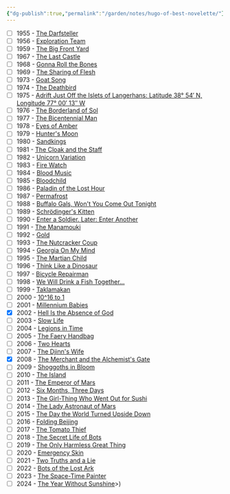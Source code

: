 ```yaml
---
{"dg-publish":true,"permalink":"/garden/notes/hugo-of-best-novelette/"}
---
```


- [ ] 1955 - [The Darfsteller](https://en.wikipedia.org/wiki/The_Darfsteller)
- [ ] 1956 - [Exploration Team](https://en.wikipedia.org/wiki/Exploration_Team)
- [ ] 1959 - [The Big Front Yard](https://en.wikipedia.org/wiki/The_Big_Front_Yard)
- [ ] 1967 - [The Last Castle](https://en.wikipedia.org/wiki/The_Last_Castle)
- [ ] 1968 - [Gonna Roll the Bones](https://en.wikipedia.org/wiki/Gonna_Roll_the_Bones)
- [ ] 1969 - [The Sharing of Flesh](https://en.wikipedia.org/wiki/The_Sharing_of_Flesh)
- [ ] 1973 - [Goat Song](https://en.wikipedia.org/wiki/Goat_Song)
- [ ] 1974 - [The Deathbird](https://en.wikipedia.org/wiki/The_Deathbird)
- [ ] 1975 - [Adrift Just Off the Islets of Langerhans: Latitude 38° 54′ N, Longitude 77° 00′ 13″ W](https://en.wikipedia.org/wiki/Adrift_Just_Off_the_Islets_of_Langerhans)
- [ ] 1976 - [The Borderland of Sol](https://en.wikipedia.org/wiki/The_Borderland_of_Sol)
- [ ] 1977 - [The Bicentennial Man](https://en.wikipedia.org/wiki/The_Bicentennial_Man)
- [ ] 1978 - [Eyes of Amber](https://en.wikipedia.org/wiki/Eyes_of_Amber)
- [ ] 1979 - [Hunter's Moon](https://en.wikipedia.org/wiki/Hunter%27s_Moon)
- [ ] 1980 - [Sandkings](https://en.wikipedia.org/wiki/Sandkings)
- [ ] 1981 - [The Cloak and the Staff](https://en.wikipedia.org/wiki/The_Cloak_and_the_Staff)
- [ ] 1982 - [Unicorn Variation](https://en.wikipedia.org/wiki/Unicorn_Variation)
- [ ] 1983 - [Fire Watch](https://en.wikipedia.org/wiki/Fire_Watch)
- [ ] 1984 - [Blood Music](https://en.wikipedia.org/wiki/Blood_Music)
- [ ] 1985 - [Bloodchild](https://en.wikipedia.org/wiki/Bloodchild)
- [ ] 1986 - [Paladin of the Lost Hour](https://en.wikipedia.org/wiki/Paladin_of_the_Lost_Hour)
- [ ] 1987 - [Permafrost](https://en.wikipedia.org/wiki/Permafrost)
- [ ] 1988 - [Buffalo Gals, Won't You Come Out Tonight](https://en.wikipedia.org/wiki/Buffalo_Gals,_Won%27t_You_Come_Out_Tonight)
- [ ] 1989 - [Schrödinger's Kitten](https://en.wikipedia.org/wiki/Schr%C3%B6dinger%27s_Kitten)
- [ ] 1990 - [Enter a Soldier. Later: Enter Another](https://en.wikipedia.org/wiki/Enter_a_Soldier._Later:_Enter_Another)
- [ ] 1991 - [The Manamouki](https://en.wikipedia.org/wiki/The_Manamouki)
- [ ] 1992 - [Gold](https://en.wikipedia.org/wiki/Gold_(Asimov_short_story))
- [ ] 1993 - [The Nutcracker Coup](https://en.wikipedia.org/wiki/The_Nutcracker_Coup)
- [ ] 1994 - [Georgia On My Mind](https://en.wikipedia.org/wiki/Georgia_On_My_Mind)
- [ ] 1995 - [The Martian Child](https://en.wikipedia.org/wiki/The_Martian_Child)
- [ ] 1996 - [Think Like a Dinosaur](https://en.wikipedia.org/wiki/Think_Like_a_Dinosaur)
- [ ] 1997 - [Bicycle Repairman](https://en.wikipedia.org/wiki/Bicycle_Repairman)
- [ ] 1998 - [We Will Drink a Fish Together...](https://en.wikipedia.org/wiki/We_Will_Drink_a_Fish_Together...)
- [ ] 1999 - [Taklamakan](https://en.wikipedia.org/wiki/Taklamakan)
- [ ] 2000 - [10^16 to 1](https://en.wikipedia.org/wiki/10%5E16_to_1)
- [ ] 2001 - [Millennium Babies](https://en.wikipedia.org/wiki/Millennium_Babies)
- [x] 2002 - [Hell Is the Absence of God](https://en.wikipedia.org/wiki/Hell_Is_the_Absence_of_God)
- [ ] 2003 - [Slow Life](https://en.wikipedia.org/wiki/Slow_Life)
- [ ] 2004 - [Legions in Time](https://en.wikipedia.org/wiki/Legions_in_Time)
- [ ] 2005 - [The Faery Handbag](https://en.wikipedia.org/wiki/The_Faery_Handbag)
- [ ] 2006 - [Two Hearts](https://en.wikipedia.org/wiki/Two_Hearts)
- [ ] 2007 - [The Djinn's Wife](https://en.wikipedia.org/wiki/The_Djinn%27s_Wife)
- [x] 2008 - [The Merchant and the Alchemist's Gate](https://en.wikipedia.org/wiki/The_Merchant_and_the_Alchemist%27s_Gate)
- [ ] 2009 - [Shoggoths in Bloom](https://en.wikipedia.org/wiki/Shoggoths_in_Bloom)
- [ ] 2010 - [The Island](https://en.wikipedia.org/wiki/The_Island_(Peter_Watts_short_story))
- [ ] 2011 - [The Emperor of Mars](https://en.wikipedia.org/wiki/The_Emperor_of_Mars)
- [ ] 2012 - [Six Months, Three Days](https://en.wikipedia.org/wiki/Six_Months,_Three_Days)
- [ ] 2013 - [The Girl-Thing Who Went Out for Sushi](https://en.wikipedia.org/wiki/The_Girl-Thing_Who_Went_Out_for_Sushi)
- [ ] 2014 - [The Lady Astronaut of Mars](https://en.wikipedia.org/wiki/The_Lady_Astronaut_of_Mars)
- [ ] 2015 - [The Day the World Turned Upside Down](https://en.wikipedia.org/wiki/The_Day_the_World_Turned_Upside_Down)
- [ ] 2016 - [Folding Beijing](https://en.wikipedia.org/wiki/Folding_Beijing)
- [ ] 2017 - [The Tomato Thief](https://en.wikipedia.org/wiki/The_Tomato_Thief)
- [ ] 2018 - [The Secret Life of Bots](https://en.wikipedia.org/wiki/The_Secret_Life_of_Bots)
- [ ] 2019 - [The Only Harmless Great Thing](https://en.wikipedia.org/wiki/The_Only_Harmless_Great_Thing)
- [ ] 2020 - [Emergency Skin](https://en.wikipedia.org/wiki/Emergency_Skin)
- [ ] 2021 - [Two Truths and a Lie](https://en.wikipedia.org/wiki/Two_Truths_and_a_Lie)
- [ ] 2022 - [Bots of the Lost Ark](https://en.wikipedia.org/wiki/Bots_of_the_Lost_Ark)
- [ ] 2023 - [The Space-Time Painter](https://en.wikipedia.org/wiki/The_Space-Time_Painter)
- [ ] 2024 - [The Year Without Sunshine](https://en.wikipedia.org/wiki/The_Year_Without_Sunshine)>)